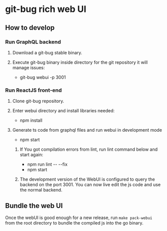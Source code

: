 # git-bug rich web UI

## How to develop

### Run GraphQL backend

1. Download a git-bug stable binary.

2. Execute git-bug binary inside directory for the git repository it will manage issues:
   - git-bug webui -p 3001

### Run ReactJS front-end

1. Clone git-bug repository.

2. Enter webui directory and install libraries needed:
   - npm install

3. Generate ts code from graphql files and run webui in development mode
   - npm start

   1. If You got compilation errors from lint, run lint command below and start again:
      - npm run lint -- --fix
      - npm start

   2. The development version of the WebUI is configured to query the backend on the port 3001. You can now live edit the js code and use the normal backend.

## Bundle the web UI

Once the webUI is good enough for a new release, run `make pack-webui` from the root directory to bundle the compiled js into the go binary.
